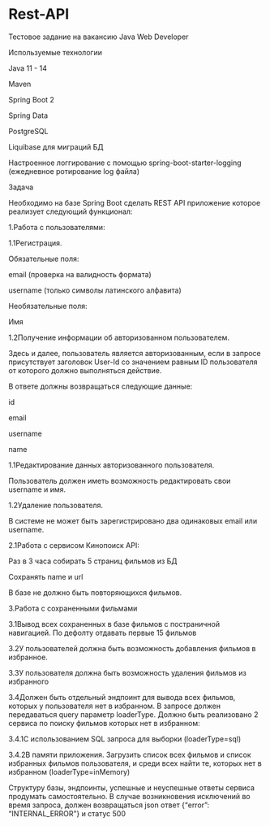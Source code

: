 # Rest-API
Тестовое задание на вакансию
Java Web Developer

Используемые технологии

Java 11 - 14

Maven

Spring Boot 2

Spring Data

PostgreSQL

Liquibase для миграций БД

Настроенное логгирование с помощью spring-boot-starter-logging
(ежедневное ротирование log файла)

Задача

Необходимо на базе Spring Boot сделать REST API приложение которое реализует следующий функционал:

1.Работа с пользователями:

1.1Регистрация.

Обязательные поля:

email (проверка на валидность формата)

username (только символы латинского алфавита)

Необязательные поля:

Имя

1.2Получение информации об авторизованном пользователем.

Здесь и далее, пользователь является авторизованным, если в запросе присутствует заголовок User-Id со значением равным ID пользователя от которого должно выполняться действие.

В ответе должны возвращаться следующие данные:

id

email

username

name

1.1Редактирование данных авторизованного пользователя.

Пользователь должен иметь возможность редактировать свои username и имя.

1.2Удаление пользователя.

В системе не может быть зарегистрировано два одинаковых email или username.

2.1Работа с сервисом Кинопоиск API:

Раз в 3 часа собирать 5 страниц фильмов из БД

Сохранять name и url

В базе не должно быть повторяющихся фильмов.

3.Работа с сохраненными фильмами

3.1Вывод всех сохраненных в базе фильмов с постраничной навигацией. По дефолту отдавать первые 15 фильмов

3.2У пользователей должна быть возможность добавления фильмов в избранное.

3.3У пользователя должна быть возможность удаления фильмов из избранного

3.4Должен быть отдельный эндпоинт для вывода всех фильмов, которых у пользователя нет в избранном. В запросе должен передаваться query параметр loaderType. Должно быть реализовано 2 сервиса по поиску фильмов которых нет в избранном:

3.4.1С использованием SQL запроса для выборки
(loaderType=sql)

3.4.2В памяти приложения. Загрузить список всех фильмов и список избранных фильмов пользователя, и среди всех найти те, которых нет в избранном
(loaderType=inMemory)

Структуру базы, эндпоинты, успешные и неуспешные ответы сервиса продумать самостоятельно.
В случае возникновения исключений во время запроса, должен возвращаться json ответ {“error”: “INTERNAL_ERROR”} и статус 500
